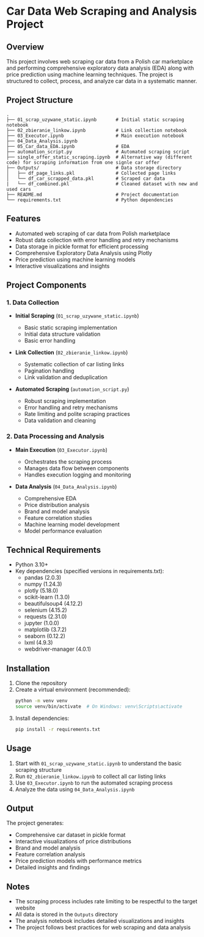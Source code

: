 # Car Data Web Scraping and Analysis Project

## Overview
This project involves web scraping car data from a Polish car marketplace and performing comprehensive exploratory data analysis (EDA) along with price prediction using machine learning techniques. The project is structured to collect, process, and analyze car data in a systematic manner.

## Project Structure
```
.
├── 01_scrap_uzywane_static.ipynb       # Initial static scraping notebook
├── 02_zbieranie_linkow.ipynb           # Link collection notebook
├── 03_Executor.ipynb                   # Main execution notebook
├── 04_Data_Analysis.ipynb
├── 05_Car_data_EDA.ipynb               # EDA
├── automation_script.py                # Automated scraping script
├── single_offer_static_scraping.ipynb  # Alternative way (different code) for scraping information from one signle car offer 
├── Outputs/                            # Data storage directory
│   ├── df_page_links.pkl               # Collected page links
│   └── df_car_scrapped_data.pkl        # Scraped car data
|   └── df_combined.pkl                 # Cleaned dataset with new and used cars
├── README.md                           # Project documentation
└── requirements.txt                    # Python dependencies
```

## Features
- Automated web scraping of car data from Polish marketplace
- Robust data collection with error handling and retry mechanisms
- Data storage in pickle format for efficient processing
- Comprehensive Exploratory Data Analysis using Plotly
- Price prediction using machine learning models
- Interactive visualizations and insights

## Project Components

### 1. Data Collection
- **Initial Scraping** (`01_scrap_uzywane_static.ipynb`)
  - Basic static scraping implementation
  - Initial data structure validation
  - Basic error handling

- **Link Collection** (`02_zbieranie_linkow.ipynb`)
  - Systematic collection of car listing links
  - Pagination handling
  - Link validation and deduplication

- **Automated Scraping** (`automation_script.py`)
  - Robust scraping implementation
  - Error handling and retry mechanisms
  - Rate limiting and polite scraping practices
  - Data validation and cleaning

### 2. Data Processing and Analysis
- **Main Execution** (`03_Executor.ipynb`)
  - Orchestrates the scraping process
  - Manages data flow between components
  - Handles execution logging and monitoring

- **Data Analysis** (`04_Data_Analysis.ipynb`)
  - Comprehensive EDA
  - Price distribution analysis
  - Brand and model analysis
  - Feature correlation studies
  - Machine learning model development
  - Model performance evaluation

## Technical Requirements
- Python 3.10+
- Key dependencies (specified versions in requirements.txt):
  - pandas (2.0.3)
  - numpy (1.24.3)
  - plotly (5.18.0)
  - scikit-learn (1.3.0)
  - beautifulsoup4 (4.12.2)
  - selenium (4.15.2)
  - requests (2.31.0)
  - jupyter (1.0.0)
  - matplotlib (3.7.2)
  - seaborn (0.12.2)
  - lxml (4.9.3)
  - webdriver-manager (4.0.1)

## Installation
1. Clone the repository
2. Create a virtual environment (recommended):
   ```bash
   python -m venv venv
   source venv/bin/activate  # On Windows: venv\Scripts\activate
   ```
3. Install dependencies:
   ```bash
   pip install -r requirements.txt
   ```

## Usage
1. Start with `01_scrap_uzywane_static.ipynb` to understand the basic scraping structure
2. Run `02_zbieranie_linkow.ipynb` to collect all car listing links
3. Use `03_Executor.ipynb` to run the automated scraping process
4. Analyze the data using `04_Data_Analysis.ipynb`

## Output
The project generates:
- Comprehensive car dataset in pickle format
- Interactive visualizations of price distributions
- Brand and model analysis
- Feature correlation analysis
- Price prediction models with performance metrics
- Detailed insights and findings

## Notes
- The scraping process includes rate limiting to be respectful to the target website
- All data is stored in the `Outputs` directory
- The analysis notebook includes detailed visualizations and insights
- The project follows best practices for web scraping and data analysis
